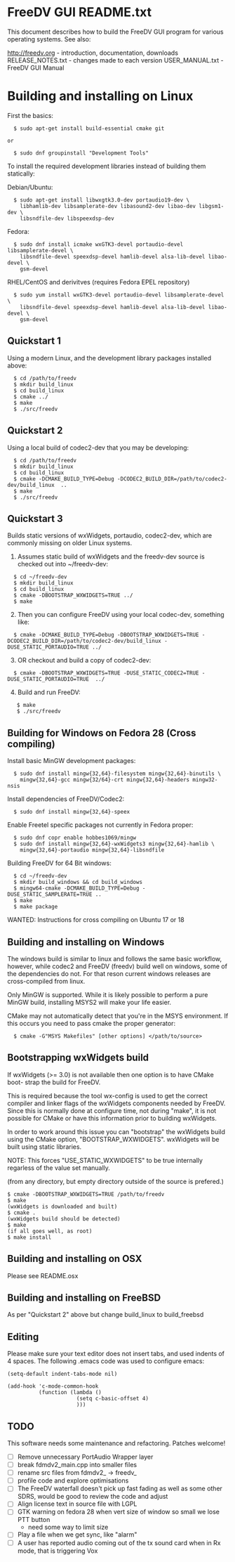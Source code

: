 # FreeDV GUI README.txt

This document describes how to build the FreeDV GUI program for
various operating systems.  See also:

  http://freedv.org - introduction, documentation, downloads
  RELEASE_NOTES.txt - changes made to each version
  USER_MANUAL.txt   - FreeDV GUI Manual

# Building and installing on Linux

First the basics:
```
  $ sudo apt-get install build-essential cmake git

or

  $ sudo dnf groupinstall "Development Tools"
```

To install the required development libraries instead of building them
statically:

Debian/Ubuntu:
```
  $ sudo apt-get install libwxgtk3.0-dev portaudio19-dev \
    libhamlib-dev libsamplerate-dev libasound2-dev libao-dev libgsm1-dev \
    libsndfile-dev libspeexdsp-dev
```
Fedora:
```
  $ sudo dnf install icmake wxGTK3-devel portaudio-devel libsamplerate-devel \
    libsndfile-devel speexdsp-devel hamlib-devel alsa-lib-devel libao-devel \
    gsm-devel
```

RHEL/CentOS and derivitves (requires Fedora EPEL repository)
```
  $ sudo yum install wxGTK3-devel portaudio-devel libsamplerate-devel \ 
    libsndfile-devel speexdsp-devel hamlib-devel alsa-lib-devel libao-devel \
    gsm-devel
```

## Quickstart 1

Using a modern Linux, and the development library packages installed above:
```
  $ cd /path/to/freedv
  $ mkdir build_linux
  $ cd build_linux
  $ cmake ../ 
  $ make
  $ ./src/freedv
```

## Quickstart 2

Using a local build of codec2-dev that you may be developing:
```
  $ cd /path/to/freedv
  $ mkdir build_linux
  $ cd build_linux
  $ cmake -DCMAKE_BUILD_TYPE=Debug -DCODEC2_BUILD_DIR=/path/to/codec2-dev/build_linux  ..
  $ make
  $ ./src/freedv
```

## Quickstart 3

Builds static versions of wxWidgets, portaudio, codec2-dev, which are commonly
missing on older Linux systems.

1. Assumes static build of wxWidgets and the freedv-dev source is checked out into ~/freedv-dev:
```
  $ cd ~/freedv-dev
  $ mkdir build_linux
  $ cd build_linux
  $ cmake -DBOOTSTRAP_WXWIDGETS=TRUE ../
  $ make
```

2. Then you can configure FreeDV using your local codec-dev, something like:
```
  $ cmake -DCMAKE_BUILD_TYPE=Debug -DBOOTSTRAP_WXWIDGETS=TRUE -DCODEC2_BUILD_DIR=/path/to/codec2-dev/build_linux -DUSE_STATIC_PORTAUDIO=TRUE ../
```

3. OR checkout and build a copy of codec2-dev:
```
  $ cmake -DBOOTSTRAP_WXWIDGETS=TRUE -DUSE_STATIC_CODEC2=TRUE -DUSE_STATIC_PORTAUDIO=TRUE  ../
```
  
4. Build and run FreeDV:
```
   $ make
   $ ./src/freedv
```

## Building for Windows on Fedora 28 (Cross compiling)

Install basic MinGW development packages:
```
  $ sudo dnf install mingw{32,64}-filesystem mingw{32,64}-binutils \
    mingw{32,64}-gcc mingw{32/64}-crt mingw{32,64}-headers mingw32-nsis
```

Install dependencies of FreeDV/Codec2:
```
  $ sudo dnf install mingw{32,64}-speex
```

Enable Freetel specific packages not currently in Fedora proper:
```
  $ sudo dnf copr enable hobbes1069/mingw
  $ sudo dnf install mingw{32,64}-wxWidgets3 mingw{32,64}-hamlib \
    mingw{32,64}-portaudio mingw{32,64}-libsndfile
```

Building FreeDV for 64 Bit windows:
```
  $ cd ~/freedv-dev
  $ mkdir build_windows && cd build_windows
  $ mingw64-cmake -DCMAKE_BUILD_TYPE=Debug -DUSE_STATIC_SAMPLERATE=TRUE ..
  $ make
  $ make package
```
  
WANTED: Instructions for cross compiling on Ubuntu 17 or 18

## Building and installing on Windows

The windows build is similar to linux and follows the same basic workflow,
however, while codec2 and FreeDV (freedv) build well on windows, some of the
dependencies do not. For that reson current windows releases are cross-compiled
from linux.

Only MinGW is supported. While it is likely possible to perform a pure MinGW
build, installing MSYS2 will make your life easier.

CMake may not automatically detect that you're in the MSYS environment. If this
occurs you need to pass cmake the proper generator:
```
  $ cmake -G"MSYS Makefiles" [other options] </path/to/source>
```

## Bootstrapping wxWidgets build

If wxWidgets (>= 3.0) is not available then one option is to have CMake boot-
strap the build for FreeDV.

This is required because the tool wx-config is used to get the correct compiler
and linker flags of the wxWidgets components needed by FreeDV. Since this is
normally done at configure time, not during "make", it is not possible for CMake
or have this information prior to building wxWidgets.

In order to work around this issue you can "bootstrap" the wxWidgets build using
the CMake option, "BOOTSTRAP_WXWIDGETS". wxWidgets will be built using static
libraries.

NOTE: This forces "USE_STATIC_WXWIDGETS" to be true internally regarless of the
value set manually.

(from any directory, but empty directory outside of the source is prefered.)
```
$ cmake -DBOOTSTRAP_WXWIDGETS=TRUE /path/to/freedv
$ make
(wxWidgets is downloaded and built)
$ cmake .
(wxWidgets build should be detected)
$ make
(if all goes well, as root)
$ make install
```

## Building and installing on OSX

Please see README.osx

## Building and installing on FreeBSD

As per "Quickstart 2" above but change build_linux to build_freebsd

## Editing

Please make sure your text editor does not insert tabs, and
used indents of 4 spaces.  The following .emacs code was used to
configure emacs:
```
(setq-default indent-tabs-mode nil)

(add-hook 'c-mode-common-hook
          (function (lambda ()
                      (setq c-basic-offset 4)
                      )))
```

## TODO

This software needs some maintenance and refactoring.  Patches
welcome!

- [ ] Remove unnecessary PortAudio Wrapper layer
- [ ] break fdmdv2_main.cpp into smaller files
- [ ] rename src files from fdmdv2_ -> freedv_
- [ ] profile code and explore optimisations
- [ ] The FreeDV waterfall doesn't pick up fast fading as well as
    some other SDRS, would be good to review the code and
    adjust
- [ ] Align license text in source file with LGPL
- [ ] GTK warning on fedora 28 when vert size of window so small we lose
    PTT button
    + need some way to limit size
- [ ] Play a file when we get sync, like "alarm"
- [ ] A user has reported audio coming out of the tx sound card when in Rx mode, that is triggering Vox
